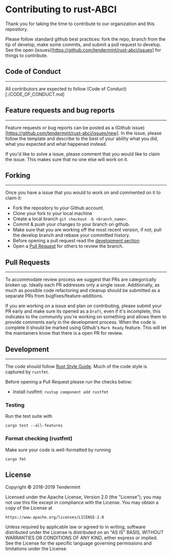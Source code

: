 # Contributing to rust-ABCI

Thank you for taking the time to contribute to our organization and this repository.

Please follow standard github best practices: fork the repo, branch from the tip of develop, make some commits, and submit a pull request to develop. See the open (issues)[https://github.com/tendermint/rust-abci/issues] for things to contribute.

## Code of Conduct 
---
All contributors are expected to follow (Code of Conduct)[./CODE_OF_CONDUCT.md]

## Feature requests and bug reports
--- 
Feature requests or bug reports can be posted as a (Github issue)[https://github.com/tendermint/rust-abci/issues/new]. In the issue, please follow the template and describe to the best of your ability what you did, what you expected and what happened instead.

If you'd like to solve a issue, please comment that you would like to claim the issue. This makes sure that no one else will work on it.

## Forking
---

Once you have a issue that you would to work on and commented on it to claim it:

* Fork the repository to your Github account.
* Clone your fork to your local machine
* Create a local branch `git checkout -b <branch_name>`.
* Commit & push your changes to your branch on github.
* Make sure that you are working off the most recent version, if not, pull the develop branch and rebase your committed history.
* Before opening a pull request read the [development section](#development)
* Open a [Pull Request](#pull-requests) for others to review the branch. 


## Pull Requests
---

To accommodate review process we suggest that PRs are categorically broken up. Ideally each PR addresses only a single issue. Additionally, as much as possible code refactoring and cleanup should be submitted as a separate PRs from bugfixes/feature-additions. 

If you are working on a issue and plan on contributing, please submit your PR early and make sure its opened as a `Draft`, even if it's incomplete, this indicates to the community you're working on something and allows them to provide comments early in the development process. When the code is complete it should be marked using Github's `Mark Ready` feature. This will let the maintainers know that there is a open PR for review. 

## Development
---

The code should follow [Rust Style Guide](https://github.com/rust-lang/rfcs/tree/master/style-guide). Much of the code style is captured by `rustfmt`. 

Before opening a Pull Request please run the checks below:

* Install rustfmt: `rustup component add rustfmt`

### Testing 

Run the test suite with 

```cargo test --all-features```

### Format checking (rustfmt)

Make sure your code is well-formatted by running

```cargo fmt```

## License

Copyright © 2018-2019 Tendermint

Licensed under the Apache License, Version 2.0 (the "License");
you may not use this file except in compliance with the License.
You may obtain a copy of the License at

    https://www.apache.org/licenses/LICENSE-2.0

Unless required by applicable law or agreed to in writing, software
distributed under the License is distributed on an "AS IS" BASIS,
WITHOUT WARRANTIES OR CONDITIONS OF ANY KIND, either express or implied.
See the License for the specific language governing permissions and
limitations under the License.